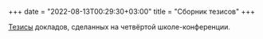 +++
date = "2022-08-13T00:29:30+03:00"
title = "Сборник тезисов"
+++

<a href = "0_Thesis_full.pdf">Тезисы</a> докладов, сделанных на четвёртой школе-конференции.
